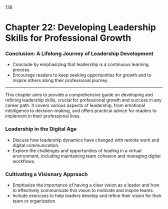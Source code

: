 138

# **Chapter 22: Developing Leadership Skills for Professional Growth**


### **Conclusion: A Lifelong Journey of Leadership Development**

- Conclude by emphasizing that leadership is a continuous learning process.
- Encourage readers to keep seeking opportunities for growth and to inspire others along their 
professional journey.

---

This chapter aims to provide a comprehensive guide on developing and refining leadership skills, crucial 
for professional growth and success in any career path. It covers various aspects of leadership, from 
emotional intelligence to decision-making, and offers practical advice for readers to implement in their 
professional lives.

### **Leadership in the Digital Age**

- Discuss how leadership dynamics have changed with remote work and digital communication.
- Explore the challenges and opportunities of leading in a virtual environment, including maintaining 
team cohesion and managing digital workflows.

### **Cultivating a Visionary Approach**

- Emphasize the importance of having a clear vision as a leader and how to effectively communicate this 
vision to motivate and inspire teams.
- Include exercises to help leaders develop and refine their vision for their team or organization.